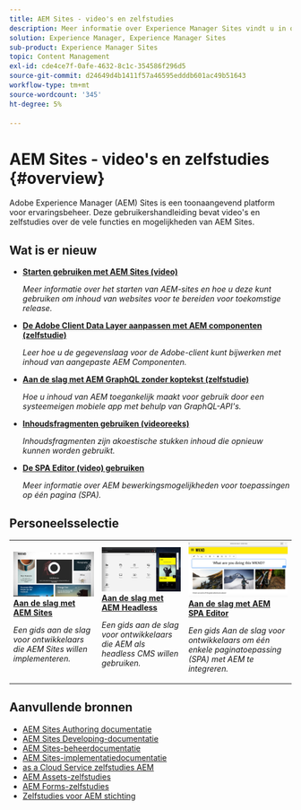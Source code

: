 ```yaml
---
title: AEM Sites - video's en zelfstudies
description: Meer informatie over Experience Manager Sites vindt u in onze video's en zelfstudies. Ontdek het personeelsbestand en de nieuwe functies in AEM Sites.
solution: Experience Manager, Experience Manager Sites
sub-product: Experience Manager Sites
topic: Content Management
exl-id: cde4ce7f-0afe-4632-8c1c-354586f296d5
source-git-commit: d24649d4b1411f57a46595edddb601ac49b51643
workflow-type: tm+mt
source-wordcount: '345'
ht-degree: 5%

---
```


# AEM Sites - video&#39;s en zelfstudies {#overview}

Adobe Experience Manager (AEM) Sites is een toonaangevend platform voor ervaringsbeheer. Deze gebruikershandleiding bevat video&#39;s en zelfstudies over de vele functies en mogelijkheden van AEM Sites.


<div id="whats-new-section">

## Wat is er nieuw

* **[Starten gebruiken met AEM Sites (video)](./page-authoring/launches.md)**

   *Meer informatie over het starten van AEM-sites en hoe u deze kunt gebruiken om inhoud van websites voor te bereiden voor toekomstige release.*

* **[De Adobe Client Data Layer aanpassen met AEM componenten (zelfstudie)](./integrations/adobe-client-data-layer/data-layer-customize.md)**

   *Leer hoe u de gegevenslaag voor de Adobe-client kunt bijwerken met inhoud van aangepaste AEM Componenten.*

* **[Aan de slag met AEM GraphQL zonder koptekst (zelfstudie)](https://experienceleague.adobe.com/docs/experience-manager-learn/getting-started-with-aem-headless/graphql/overview.html)**

   *Hoe u inhoud van AEM toegankelijk maakt voor gebruik door een systeemeigen mobiele app met behulp van GraphQL-API&#39;s.*

* **[Inhoudsfragmenten gebruiken (videoreeks)](./content-fragments/content-fragments-feature-video-use.md)**

   *Inhoudsfragmenten zijn akoestische stukken inhoud die opnieuw kunnen worden gebruikt.*

* **[De SPA Editor (video) gebruiken](./spa-editor/spa-editor-framework-feature-video-use.md)**

   *Meer informatie over AEM bewerkingsmogelijkheden voor toepassingen op één pagina (SPA).*

</div>

<div id="recs-overview-body-1"></div>
<div id="recs-overview-body-2"></div>
<div id="recs-overview-body-3"></div>
<div id="recs-overview-body-4"></div>
<div id="recs-overview-body-5"></div>
<div id="recs-overview-body-6"></div>

<div id="staff-picks-section">

## Personeelsselectie

<table>
<tr>
  <td>
    <a href="https://experienceleague.adobe.com/docs/experience-manager-learn/getting-started-wknd-tutorial-develop/overview.html">
      <img alt="Aan de slag met AEM Sites - WKND-tutorial" src="./assets/aem-wknd-tutorial.png" />
    </a>
    <div>
      <a href="https://experienceleague.adobe.com/docs/experience-manager-learn/getting-started-wknd-tutorial-develop/overview.html">
    <strong>Aan de slag met AEM Sites</strong>
    </a>
    </div>
    <p>
    <em>Een gids aan de slag voor ontwikkelaars die AEM Sites willen implementeren.</em>
    <p>
  </td>
  <td>
    <a href="https://experienceleague.adobe.com/docs/experience-manager-learn/getting-started-with-aem-headless/overview.html">
    <img alt="Aan de slag met AEM Headless" src="./assets/aem-headless-tutorial.png" />
    </a>
    <div>
    <a href="https://experienceleague.adobe.com/docs/experience-manager-learn/getting-started-with-aem-headless/overview.html">
    <strong>Aan de slag met AEM Headless</strong>
    </a>
    </div>
    <p>
    <em>Een gids aan de slag voor ontwikkelaars die AEM als headless CMS willen gebruiken.</em>
    </p>
  </td>
  <td>
    <a href="https://experienceleague.adobe.com/docs/experience-manager-learn/getting-started-with-aem-headless/spa-editor/react/overview.html">
      <img alt="Aan de slag met AEM SPA Editor" src="./assets/aem-wknd-spa-editor-tutorial.png" />
    </a>
     <div>
      <a href="https://experienceleague.adobe.com/docs/experience-manager-learn/getting-started-with-aem-headless/spa-editor/react/overview.html">
        <strong>Aan de slag met AEM SPA Editor</strong>
      </a>
    </div>
    <p>
    <em>Een gids Aan de slag voor ontwikkelaars om één enkele paginatoepassing (SPA) met AEM te integreren.</em>
    <p>
  </td>
</tr>
</table>

</div>

## Aanvullende bronnen

* [AEM Sites Authoring documentatie](https://experienceleague.adobe.com/docs/experience-manager-65/authoring/home.html)
* [AEM Sites Developing-documentatie](https://experienceleague.adobe.com/docs/experience-manager-65/developing/home.html)
* [AEM Sites-beheerdocumentatie](https://experienceleague.adobe.com/docs/experience-manager-65/administering/home.html)
* [AEM Sites-implementatiedocumentatie](https://experienceleague.adobe.com/docs/experience-manager-65/deploying/home.html)
* [as a Cloud Service zelfstudies AEM](/help/cloud-service/overview.md)
* [AEM Assets-zelfstudies](/help/assets/overview.md)
* [AEM Forms-zelfstudies](/help/forms/overview.md)
* [Zelfstudies voor AEM stichting](/help/foundation/overview.md)
